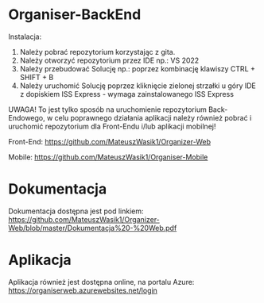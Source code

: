 # Organiser-BackEnd

Instalacja:

1. Należy pobrać repozytorium korzystając z gita.
2. Należy otworzyć repozytorium przez IDE np.: VS 2022
3. Należy przebudować Solucję np.: poprzez kombinację klawiszy CTRL + SHIFT + B
4. Należy uruchomić Solucję poprzez kliknięcie zielonej strzałki u góry IDE z dopiskiem ISS Express - wymaga zainstalowanego ISS Express 

UWAGA! 
To jest tylko sposób na uruchomienie repozytorium Back-Endowego, w celu poprawnego działania aplikacji należy również pobrać i uruchomić repozytorium dla Front-Endu i/lub aplikacji mobilnej!

Front-End: 
https://github.com/MateuszWasik1/Organizer-Web

Mobile: 
https://github.com/MateuszWasik1/Organiser-Mobile


# Dokumentacja 

Dokumentacja dostępna jest pod linkiem: 
https://github.com/MateuszWasik1/Organizer-Web/blob/master/Dokumentacja%20-%20Web.pdf


# Aplikacja 

Aplikacja również jest dostępna online, na portalu Azure: https://organiserweb.azurewebsites.net/login  
